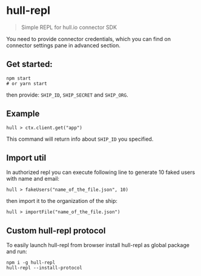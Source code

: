 # hull-repl
> Simple REPL for hull.io connector SDK

You need to provide connector credentials, which you can find on connector settings pane in advanced section.

## Get started:

```
npm start
# or yarn start
```

then provide: `SHIP_ID`, `SHIP_SECRET` and `SHIP_ORG`.

## Example
```
hull > ctx.client.get("app")
```
This command will return info about `SHIP_ID` you specified.

## Import util
In authorized repl you can execute following line to generate 10 faked users
with name and email:

```
hull > fakeUsers("name_of_the_file.json", 10)
```

then import it to the organization of the ship:

```
hull > importFile("name_of_the_file.json")
```

## Custom hull-repl protocol

To easily launch hull-repl from browser install hull-repl as global package
and run:

```
npm i -g hull-repl
hull-repl --install-protocol
```
